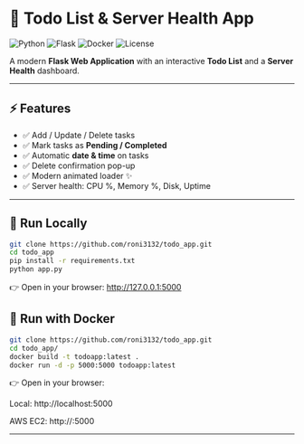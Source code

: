 # 📝 Todo List & Server Health App

![Python](https://img.shields.io/badge/Python-3.13-blue?logo=python)
![Flask](https://img.shields.io/badge/Flask-Framework-black?logo=flask)
![Docker](https://img.shields.io/badge/Docker-Container-blue?logo=docker)
![License](https://img.shields.io/badge/License-MIT-green)

A modern **Flask Web Application** with an interactive **Todo List** and a **Server Health** dashboard.

---

## ⚡ Features

- ✅ Add / Update / Delete tasks  
- ✅ Mark tasks as **Pending / Completed**  
- ✅ Automatic **date & time** on tasks  
- ✅ Delete confirmation pop-up  
- ✅ Modern animated loader ✨  
- ✅ Server health: CPU %, Memory %, Disk, Uptime  

---

## 🚀 Run Locally

```bash
git clone https://github.com/roni3132/todo_app.git
cd todo_app
pip install -r requirements.txt
python app.py
```
👉 Open in your browser: http://127.0.0.1:5000

## 🐳 Run with Docker 


```bash
git clone https://github.com/roni3132/todo_app.git
cd todo_app/
docker build -t todoapp:latest .
docker run -d -p 5000:5000 todoapp:latest

```

👉 Open in your browser:

Local: http://localhost:5000

AWS EC2: http://<your-ec2-public-ip>:5000


---



